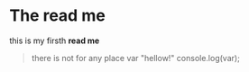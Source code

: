 # The read me
this is my firsth **read me**
>there is not for any place
    var "hellow!"
    console.log(var);